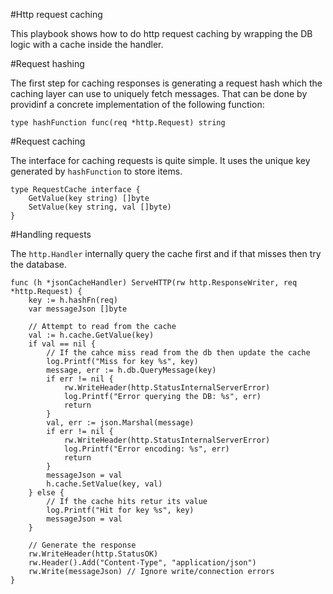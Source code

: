 #Http request caching

This playbook shows how to do http request caching by wrapping the DB logic with a cache inside the handler.

#Request hashing

The first step for caching responses is generating a request hash which the caching layer can use to uniquely fetch messages. That can be done by providinf a concrete implementation of the following function:

```
type hashFunction func(req *http.Request) string
```

#Request caching

The interface for caching requests is quite simple. It uses the unique key generated by `hashFunction` to store items.

```
type RequestCache interface {
	GetValue(key string) []byte
	SetValue(key string, val []byte)
}
```

#Handling requests

The `http.Handler` internally query the cache first and if that misses then try the database.


```
func (h *jsonCacheHandler) ServeHTTP(rw http.ResponseWriter, req *http.Request) {
	key := h.hashFn(req)
	var messageJson []byte

	// Attempt to read from the cache
	val := h.cache.GetValue(key)
	if val == nil {
		// If the cahce miss read from the db then update the cache
		log.Printf("Miss for key %s", key)
		message, err := h.db.QueryMessage(key)
		if err != nil {
			rw.WriteHeader(http.StatusInternalServerError)
			log.Printf("Error querying the DB: %s", err)
			return
		}
		val, err := json.Marshal(message)
		if err != nil {
			rw.WriteHeader(http.StatusInternalServerError)
			log.Printf("Error encoding: %s", err)
			return
		}
		messageJson = val
		h.cache.SetValue(key, val)
	} else {
		// If the cache hits retur its value
		log.Printf("Hit for key %s", key)
		messageJson = val
	}

	// Generate the response
	rw.WriteHeader(http.StatusOK)
	rw.Header().Add("Content-Type", "application/json")
	rw.Write(messageJson) // Ignore write/connection errors
}
```

